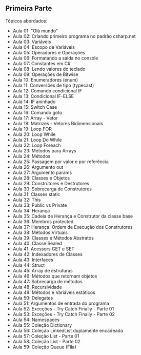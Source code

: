 <h2>Primeira Parte</h2>
Tópicos abordados:

- Aula 01: "Olá mundo"
- Aula 02: Criando primeiro programa no padrão csharp.net
- Aula 03: Variáveis
- Aula 04: Escopo de Variáveis
- Aula 05: Operadores e Operações
- Aula 06: Formatando a saída no console
- Aula 07: Constantes em C#
- Aula 08: Lendo valores do teclado
- Aula 09: Operações de Bitwise
- Aula 10: Enumeradores (enum)
- Aula 11: Conversões de tipo (typecast)
- Aula 12: Comando condicional IF
- Aula 13: Condicional IF-ELSE
- Aula 14: IF aninhado
- Aula 15: Switch Case
- Aula 16: Comando goto
- Aula 17: Array - Vetor
- Aula 18: Matrizes - Vetores Bidimensionais
- Aula 19: Loop FOR
- Aula 20: Loop While
- Aula 21: Loop Do While
- Aula 22: Loop Foreach
- Aula 23: Métodos para Arrays
- Aula 24: Métodos
- Aula 25: Passagem por valor e por referência
- Aula 26: Argumento out
- Aula 27: Argumento params
- Aula 28: Classes e Objetos
- Aula 29: Construtores e Destrutores
- Aula 30: Sobrecarga de Construtores
- Aula 31: Classes static
- Aula 32: This
- Aula 33: Public vs Private
- Aula 34: Herança
- Aula 35: Cadeia de Herança e Construtor da classe base
- Aula 36: Membros protected
- Aula 37: Herança: Ordem de Execução dos Construtores
- Aula 38: Métodos Virtuais
- Aula 39: Classes e Métodos Abstratos
- Aula 40: Classe Sealed
- Aula 41: Acessors GET e SET
- Aula 42: Indexadores de Classes
- Aula 43: Interfaces
- Aula 44: Struct
- Aula 45: Array de estruturas
- Aula 46: Métodos que retornam objetos
- Aula 47: Sobrecarga de métodos
- Aula 48: Recursividade
- Aula 49: Métodos e Variáveis estáticos
- Aula 50: Delegates
- Aula 51: Argumentos de entrada do programa
- Aula 52: Exceções - Try Catch Finally - Parte 01
- Aula 53: Exceções - Try Catch Finally - Parte 02
- Aula 54: Namespaces
- Aula 55: Coleção Dictionary
- Aula 56: Coleção LinkedList duplamente encadeada
- Aula 57: Coleção List - Parte 01
- Aula 58: Coleção List - Parte 02
- Aula 59: Coleção Queue (Fila)